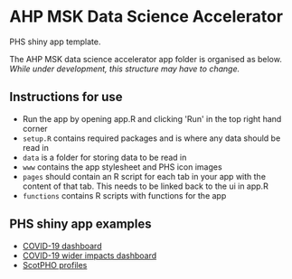 # AHP MSK Data Science Accelerator

PHS shiny app template.

The AHP MSK data science accelerator app folder is organised as below. *While under development, this structure may have to change.*
## Instructions for use 

* Run the app by opening app.R and clicking 'Run' in the top right hand corner
* `setup.R` contains required packages and is where any data should be read in
* `data` is a folder for storing data to be read in
* `www` contains the app stylesheet and PHS icon images
* `pages` should contain an R script for each tab in your app with the content of that tab. This needs to be linked back to the ui in app.R
* `functions` contains R scripts with functions for the app

## PHS shiny app examples

* [COVID-19 dashboard](https://github.com/Public-Health-Scotland/COVID-19-Publication-Dashboard)
* [COVID-19 wider impacts dashboard](https://github.com/Public-Health-Scotland/covid-wider-impacts/tree/master/shiny_app)
* [ScotPHO profiles](https://github.com/Public-Health-Scotland/scotpho-profiles-tool)
